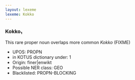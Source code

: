 ```yaml
---
layout: lexeme
lexeme: Kokko
---
```


###  Kokko₁

This rare proper noun overlaps more common *Kokko* (FIXME)
* UPOS:  PROPN
* in KOTUS dictionary under:  1
* Origin:  finer|enwikt
* Possible NER class:  GEO
* Blacklisted:  PROPN-BLOCKING

